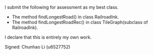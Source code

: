 I submit the following for assessment as my best class.

* The method findLongestRoad() in class RailroadInk.
* The method findLongestRoadRec() in class TileGraph(subclass of RailroadInk).

I declare that this is entirely my own work.

Signed: Chunhao Li (u6527752)
